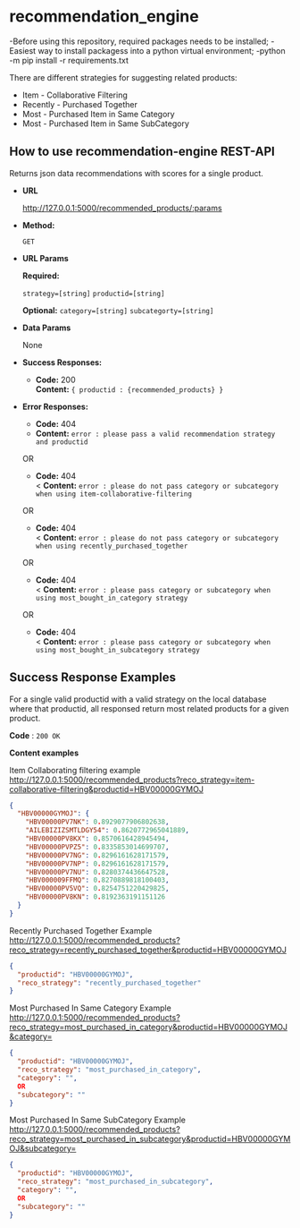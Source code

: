 # recommendation_engine

-Before using this repository, required packages needs to be installed;
-Easiest way to install packagess into a python virtual environment;
-python -m pip install -r requirements.txt 

There are different strategies for suggesting related products:

- Item - Collaborative Filtering
- Recently - Purchased Together
- Most - Purchased Item in Same Category
- Most - Purchased Item in Same SubCategory

**How to use recommendation-engine REST-API**
----
Returns json data recommendations with scores for a single product.

* **URL**

  http://127.0.0.1:5000/recommended_products/:params

* **Method:**

  `GET`

* **URL Params**

  **Required:**

  `strategy=[string]`
  `productid=[string]`

  **Optional:**
  `category=[string]`
  `subcategorty=[string]`

* **Data Params**

  None

* **Success Responses:**

    * **Code:** 200 <br />
      **Content:** `{ productid : {recommended_products} }`

* **Error Responses:**

    * **Code:** 404 <br />
    * **Content:** `error : please pass a valid recommendation strategy and productid `

  OR

    * **Code:** 404 <br /><
      **Content:** `error : please do not pass category or subcategory when using item-collaborative-filtering`

  OR

    * **Code:** 404 <br /><
      **Content:** `error : please do not pass category or subcategory when using recently_purchased_together`

  OR
    * **Code:** 404 <br /><
      **Content:** `error : please pass category or subcategory when using most_bought_in_category strategy`

  OR
    * **Code:** 404 <br /><
      **Content:** `error : please pass category or subcategory when using most_bought_in_subcategory strategy`

## Success Response Examples

For a single valid productid with a valid strategy on the local database where that productid, all responsed return most
related products for a given product.

**Code** : `200 OK`

**Content examples**

Item Collaborating filtering example
http://127.0.0.1:5000/recommended_products?reco_strategy=item-collaborative-filtering&productid=HBV00000GYMOJ

```json
{
  "HBV00000GYMOJ": {
    "HBV00000PV7NK": 0.8929077906802638,
    "AILEBIZIZSMTLDGY54": 0.8620772965041889,
    "HBV00000PV8KX": 0.8570616428945494,
    "HBV00000PVPZ5": 0.8335853014699707,
    "HBV00000PV7NG": 0.8296161628171579,
    "HBV00000PV7NP": 0.8296161628171579,
    "HBV00000PV7NU": 0.8280374436647528,
    "HBV000009FFMQ": 0.8270889818100403,
    "HBV00000PV5VQ": 0.8254751220429825,
    "HBV00000PV8KN": 0.8192363191151126
  }
}
```

Recently Purchased Together Example
http://127.0.0.1:5000/recommended_products?reco_strategy=recently_purchased_together&productid=HBV00000GYMOJ

```json
{
  "productid": "HBV00000GYMOJ",
  "reco_strategy": "recently_purchased_together"
}
```

Most Purchased In Same Category Example
http://127.0.0.1:5000/recommended_products?reco_strategy=most_purchased_in_category&productid=HBV00000GYMOJ&category=

```json
{
  "productid": "HBV00000GYMOJ",
  "reco_strategy": "most_purchased_in_category",
  "category": "",
  OR
  "subcategory": ""
}
```

Most Purchased In Same SubCategory Example
http://127.0.0.1:5000/recommended_products?reco_strategy=most_purchased_in_subcategory&productid=HBV00000GYMOJ&subcategory=

```json
{
  "productid": "HBV00000GYMOJ",
  "reco_strategy": "most_purchased_in_subcategory",
  "category": "",
  OR
  "subcategory": ""
}
```